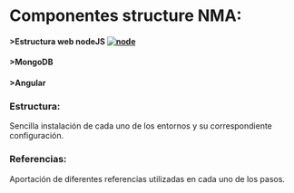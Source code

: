 # Componentes structure NMA:
#### >Estructura web nodeJS  [![node](https://static.filehorse.com/icons/developer-tools/nodejs-icon-32.png)](https://nodejs.org/es/)
#### >MongoDB
#### >Angular

### Estructura:
Sencilla instalación de cada uno de los entornos y su correspondiente configuración.

### Referencias:
Aportación de diferentes referencias utilizadas en cada uno de los pasos.
